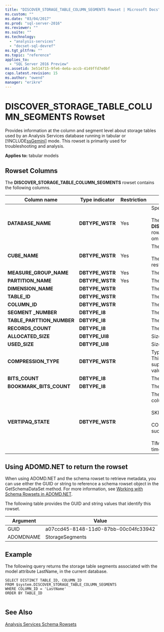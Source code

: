 ```yaml
---
title: "DISCOVER_STORAGE_TABLE_COLUMN_SEGMENTS Rowset | Microsoft Docs"
ms.custom: ""
ms.date: "03/04/2017"
ms.prod: "sql-server-2016"
ms.reviewer: ""
ms.suite: ""
ms.technology: 
  - "analysis-services"
  - "docset-sql-devref"
ms.tgt_pltfrm: ""
ms.topic: "reference"
applies_to: 
  - "SQL Server 2016 Preview"
ms.assetid: 3e514715-9fe6-4e6a-accb-4149ffd7e0bf
caps.latest.revision: 15
ms.author: "owend"
manager: "erikre"
---
```

# DISCOVER_STORAGE_TABLE_COLUMN_SEGMENTS Rowset
  Provides information at the column and segment level about storage tables used by an Analysis Services database running in tabular or [!INCLUDE[ssGemini](../../../a9notintoc/includes/ssgemini-md.md)] mode. This rowset is primarily used for troubleshooting and analysis.  
  
 **Applies to:** tabular models  
  
## Rowset Columns  
 The **DISCOVER_STORAGE_TABLE_COLUMN_SEGMENTS** rowset contains the following columns.  
  
|**Column name**|**Type indicator**|**Restriction**|**Description**|  
|---------------------|------------------------|---------------------|---------------------|  
|**DATABASE_NAME**|**DBTYPE_WSTR**|Yes|Specifies the tabular database.<br /><br /> The **DISCOVER_STORAGE_TABLE_COLUMN_SEGMENTS** rowset can be restricted by using this column. If omitted the current database is used.|  
|**CUBE_NAME**|**DBTYPE_WSTR**|Yes|The name of the model.<br /><br /> The **DISCOVER_STORAGE_TABLES** rowset can be restricted by using this column.|  
|**MEASURE_GROUP_NAME**|**DBTYPE_WSTR**|Yes|The name of the measure group.|  
|**PARTITION_NAME**|**DBTYPE_WSTR**|Yes|The name of the partition.|  
|**DIMENSION_NAME**|**DBTYPE_WSTR**||The name of the dimension.|  
|**TABLE_ID**|**DBTYPE_WSTR**||The internal ID of the table segment.|  
|**COLUMN_ID**|**DBTYPE_WSTR**||The internal ID of the column.|  
|**SEGMENT _NUMBER**|**DBTYPE_I8**||The ordinal number of the table segment.|  
|**TABLE_PARTTION_NUMBER**|**DBTYPE_I8**||The ordinal number of the partition.|  
|**RECORDS_COUNT**|**DBTYPE_I8**||The number of records in the partition.|  
|**ALLOCATED_SIZE**|**DBTYPE_UI8**||Size in bytes allocated to the column segment.|  
|**USED_SIZE**|**DBTYPE_UI8**||Size in bytes used by the column segment.|  
|**COMPRESSION_TYPE**|**DBTYPE_WSTR**||Type of compression applied to the column segment. This value is intended for internal use and customer support use only. Microsoft does not publish valid values or descriptions for this column.|  
|**BITS_COUNT**|**DBTYPE_I8**||The count of bits.|  
|**BOOKMARK_BITS_COUNT**|**DBTYPE_I8**||The count of bookmark bits.|  
|**VERTIPAQ_STATE**|**DBTYPE_WSTR**||The state of the VertiPaq compression for this column segment. The value is one of the following:<br /><br /> SKIPPED – The VertiPaq compression was skipped.<br /><br /> COMPLETED – The VertiPaq compression completed successfully.<br /><br /> TIMEBOXED – The VertiPaq compression was timeboxed.|  
  
## Using ADOMD.NET to return the rowset  
 When using ADOMD.NET and the schema rowset to retrieve metadata, you can use either the GUID or string to reference a schema rowset object in the GetSchemaDataSet method. For more information, see [Working with Schema Rowsets in ADOMD.NET](../../../analysis-services/multidimensional-models-adomd-net-client/retrieving-metadata-working-with-schema-rowsets.md).  
  
 The following table provides the GUID and string values that identify this rowset.  
  
|Argument|Value|  
|--------------|-----------|  
|GUID|a07ccd45-8148-11d0-87bb-00c04fc33942|  
|ADOMDNAME|StorageSegments|  
  
## Example  
 The following query returns the storage table segments associated with the model attribute LastName, in the current database.  
  
```  
SELECT DISTINCT TABLE_ID, COLUMN_ID   
FROM $system.DISCOVER_STORAGE_TABLE_COLUMN_SEGMENTS  
WHERE COLUMN_ID = 'LastName'  
ORDER BY TABLE_ID  
  
```  
  
## See Also  
 [Analysis Services Schema Rowsets](../../../analysis-services/schema-rowsets/analysis-services-schema-rowsets.md)  
  
  